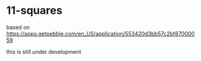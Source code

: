 # 11-squares

based on https://apps.getpebble.com/en_US/application/553420d3bb57c2bf87000059

this is still under development
